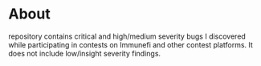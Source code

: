 # About 
 repository contains critical and high/medium severity bugs I discovered while participating in contests on Immunefi and other contest platforms. It does not include low/insight severity findings.
